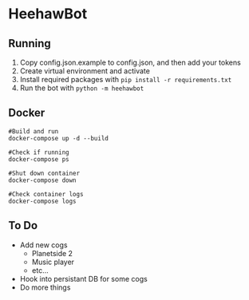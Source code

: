 # HeehawBot

## Running
1. Copy config.json.example to config.json, and then add your tokens
2. Create virtual environment and activate
3. Install required packages with `pip install -r requirements.txt`
4. Run the bot with `python -m heehawbot`

## Docker
```
#Build and run
docker-compose up -d --build

#Check if running
docker-compose ps

#Shut down container
docker-compose down

#Check container logs
docker-compose logs
```

## To Do
* Add new cogs
    * Planetside 2
    * Music player
    * etc...
* Hook into persistant DB for some cogs
* Do more things